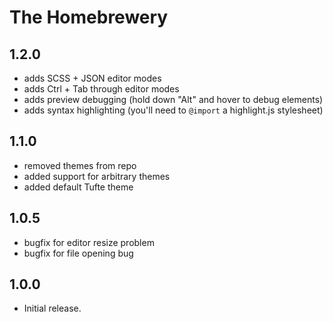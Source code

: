 # The Homebrewery

## 1.2.0
  - adds SCSS + JSON editor modes
  - adds Ctrl + Tab through editor modes
  - adds preview debugging (hold down "Alt" and hover to debug elements)
  - adds syntax highlighting (you'll need to `@import` a highlight.js stylesheet)

## 1.1.0
  - removed themes from repo
  - added support for arbitrary themes
  - added default Tufte theme

## 1.0.5
  - bugfix for editor resize problem
  - bugfix for file opening bug

## 1.0.0
  - Initial release.
